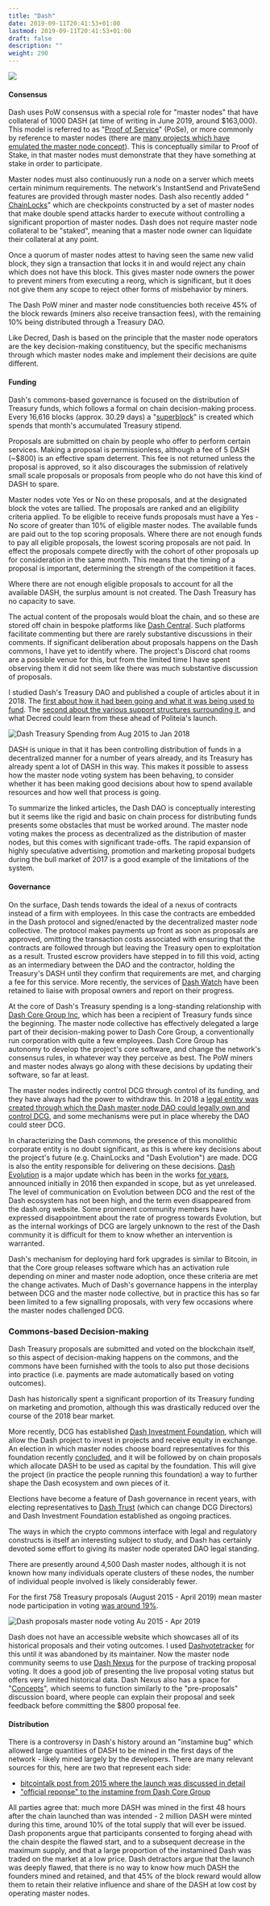 ```yaml
---
title: "Dash"
date: 2019-09-11T20:41:53+01:00
lastmod: 2019-09-11T20:41:53+01:00
draft: false
description: ""
weight: 290
---
```

![](/dash.jpg)
#### Consensus

Dash uses PoW consensus with a special role for "master nodes" that have collateral of 1000 DASH (at time of writing in June 2019, around $163,000). This model is referred to as "[Proof of Service](https://docs.dash.org/en/stable/masternodes/understanding.html#proof-of-service)" (PoSe), or more commonly by reference to master nodes (there are [many projects which have emulated the master node concept](https://masternodes.online/)). This is conceptually similar to Proof of Stake, in that master nodes must demonstrate that they have something at stake in order to participate. 

Master nodes must also continuously run a node on a server which meets certain minimum requirements. The network's InstantSend and PrivateSend features are provided through master nodes. Dash also recently added " [ChainLocks](https://blog.dash.org/mitigating-51-attacks-with-llmq-based-chainlocks-7266aa648ec9)" which are checkpoints constructed by a set of master nodes that make double spend attacks harder to execute without controlling a significant proportion of master nodes. Dash does not require master node collateral to be "staked", meaning that a master node owner can liquidate their collateral at any point.

Once a quorum of master nodes attest to having seen the same new valid block, they sign a transaction that locks it in and would reject any chain which does not have this block. This gives master node owners the power to prevent miners from executing a reorg, which is significant, but it does not give them any scope to reject other forms of misbehavior by miners.

The Dash PoW miner and master node constituencies both receive 45% of the block rewards (miners also receive transaction fees), with the remaining 10% being distributed through a Treasury DAO. 

Like Decred, Dash is based on the principle that the master node operators are the key decision-making constituency, but the specific mechanisms through which master nodes make and implement their decisions are quite different. 

#### Funding

Dash's commons-based governance is focused on the distribution of Treasury funds, which follows a formal on chain decision-making process. Every 16,616 blocks (approx. 30.29 days) a "[superblock](https://docs.dash.org/en/stable/governance/using.html)" is created which spends that month's accumulated Treasury stipend.

Proposals are submitted on chain by people who offer to perform certain services. Making a proposal is permissionless, although a fee of 5 DASH (~$800) is an effective spam deterrent. This fee is not returned unless the proposal is approved, so it also discourages the submission of relatively small scale proposals or proposals from people who do not have this kind of DASH to spare. 

Master nodes vote Yes or No on these proposals, and at the designated block the votes are tallied. The proposals are ranked and an eligibility criteria applied. To be eligible to receive funds proposals must have a Yes - No score of greater than 10% of eligible master nodes. The available funds are paid out to the top scoring proposals. Where there are not enough funds to pay all eligible proposals, the lowest scoring proposals are not paid. In effect the proposals compete directly with the cohort of other proposals up for consideration in the same month. This means that the timing of a proposal is important, determining the strength of the competition it faces.

Where there are not enough eligible proposals to account for all the available DASH, the surplus amount is not created. The Dash Treasury has no capacity to save.

The actual content of the proposals would bloat the chain, and so these are stored off chain in bespoke platforms like [Dash Central](https://www.dashcentral.org/budget). Such platforms facilitate commenting but there are rarely substantive discussions in their comments. If significant deliberation about proposals happens on the Dash commons, I have yet to identify where. The project's Discord chat rooms are a possible venue for this, but from the limited time I have spent observing them it did not seem like there was much substantive discussion of proposals.

I studied Dash's Treasury DAO and published a couple of articles about it in 2018. The [first about how it had been going and what it was being used to fund](https://medium.com/@richardred/observations-of-the-dash-treasury-dao-c94231b2b5c4). The [second about the various support structures surrounding it](https://medium.com/@richardred/decentralized-autonomous-funding-of-blockchain-projects-3c0c233ae4ad), and what Decred could learn from these ahead of Politeia's launch.

![Dash Treasury Spending from Aug 2015 to Jan 2018](/img/DASH-spending-to-end2017.png)

DASH is unique in that it has been controlling distribution of funds in a decentralized manner for a number of years already, and its Treasury has already spent a lot of DASH in this way. This makes it possible to assess how the master node voting system has been behaving, to consider whether it has been making good decisions about how to spend available resources and how well that process is going.

To summarize the linked articles, the Dash DAO is conceptually interesting but it seems like the rigid and basic on chain process for distributing funds presents some obstacles that must be worked around. The master node voting makes the process as decentralized as the distribution of master nodes, but this comes with significant trade-offs. The rapid expansion of highly speculative advertising, promotion and marketing proposal budgets during the bull market of 2017 is a good example of the limitations of the system. 

#### Governance

On the surface, Dash tends towards the ideal of a nexus of contracts instead of a firm with employees. In this case the contracts are embedded in the Dash protocol and signed/enacted by the decentralized master node collective. The protocol makes payments up front as soon as proposals are approved, omitting the transaction costs associated with ensuring that the contracts are followed through but leaving the Treasury open to exploitation as a result. Trusted escrow providers have stepped in to fill this void, acting as an intermediary between the DAO and the contractor, holding the Treasury's DASH until they confirm that requirements are met, and charging a fee for this service. More recently, the services of [Dash Watch](https://dashwatch.org/) have been retained to liaise with proposal owners and report on their progress. 

At the core of Dash's Treasury spending is a long-standing relationship with [Dash Core Group Inc](https://www.dash.org/team/), which has been a recipient of Treasury funds since the beginning. The master node collective has effectively delegated a large part of their decision-making power to Dash Core Group, a conventionally run corporation with quite a few employees. Dash Core Group has autonomy to develop the project's core software, and change the network's consensus rules, in whatever way they perceive as best. The PoW miners and master nodes always go along with these decisions by updating their software, so far at least.

The master nodes indirectly control DCG through control of its funding, and they have always had the power to withdraw this. In 2018 a [legal entity was created through which the Dash master node DAO could legally own and control DCG](https://dashnews.org/dash-core-group-becomes-first-legally-dao-owned-entity/), and some mechanisms were put in place whereby the DAO could steer DCG.

In characterizing the Dash commons, the presence of this monolithic corporate entity is no doubt significant, as this is where key decisions about the project's future (e.g. ChainLocks and "Dash Evolution") are made. DCG is also the entity responsible for delivering on these decisions. [Dash Evolution](https://dashcrypto.org/technology/dash-evolution/) is a major update which has been in the works [for years](https://cryptodailygazette.com/2018/08/14/dash-dash-dash-evolution-platform-update-to-roll-out/), announced initially in 2016 then expanded in scope, but as yet unreleased. The level of communication on Evolution  between DCG and the rest of the Dash ecosystem has not been high, and the term even disappeared from the dash.org website. Some prominent community members have expressed disappointment about the rate of progress towards Evolution, but as the internal workings of DCG are largely unknown to the rest of the Dash community it is difficult for them to know whether an intervention is warranted.  

Dash's mechanism for deploying hard fork upgrades is similar to Bitcoin, in that the Core group releases software which has an activation rule depending on miner and master node adoption, once these criteria are met the change activates. Much of Dash's governance happens in the interplay between DCG and the master node collective, but in practice this has so far been limited to a few signalling proposals, with very few occasions where the master nodes challenged DCG.

### Commons-based Decision-making

Dash Treasury proposals are submitted and voted on the blockchain itself, so this aspect of decision-making happens on the commons, and the commons have been furnished with the tools to also put those decisions into practice (i.e. payments are made automatically based on voting outcomes). 

Dash has historically spent a significant proportion of its Treasury funding on marketing and promotion, although this was drastically reduced over the course of the 2018 bear market. 

More recently, DCG has established [Dash Investment Foundation](https://dashnews.org/dash-launches-dash-investment-foundation-to-expand-growth-opportunities/), which will allow the Dash project to invest in projects and receive equity in exchange. An election in which master nodes choose board representatives for this foundation recently [concluded](https://dashnews.org/dash-investment-foundation-enable-more-expansive-network-investments/), and it will be followed by on chain proposals which allocate DASH to be used as capital by the foundation. This will give the project (in practice the people running this foundation) a way to further shape the Dash ecosystem and own pieces of it.

Elections have become a feature of Dash governance in recent years, with electing representatives to [Dash Trust](https://dashcrypto.org/legal-structure/the-dash-trust/) (which can change DCG Directors) and Dash Investment Foundation established as ongoing practices.

The ways in which the crypto commons interface with legal and regulatory constructs is itself an interesting subject to study, and Dash has certainly devoted some effort to giving its master node operated DAO legal standing.

There are presently around 4,500 Dash master nodes, although it is not known how many individuals operate clusters of these nodes, the number of individual people involved is likely considerably fewer.

For the first 758 Treasury proposals (August 2015 - April 2019) mean master node participation in voting [was around 19%](https://github.com/RichardRed0x/crypto-governance-research/tree/master/governance-proposals).

![Dash proposals master node voting Au 2015 - Apr 2019](/img/dash-proposals-participation.png)

Dash does not have an accessible website which showcases all of its historical proposals and their voting outcomes. I used [Dashvotetracker](http://dashvotetracker.com/past.php) for this until it was abandoned by its maintainer. Now the master node community seems to use [Dash Nexus](https://app.dashnexus.org/proposals/leaderboard) for the purpose of tracking proposal voting. It does a good job of presenting the live proposal voting status but offers very limited historical data. Dash Nexus also has a space for "[Concepts](https://app.dashnexus.org/proposals/concepts)", which seems to function similarly to the "pre-proposals" discussion board, where people can explain their proposal and seek feedback before committing the $800 proposal fee. 

#### Distribution

There is a controversy in Dash's history around an "instamine bug" which allowed large quantities of DASH to be mined in the first days of the network - likely mined largely by the developers. There are many relevant sources for this, here are two that represent each side:

- [bitcointalk post from 2015 where the launch was discussed in detail](https://bitcointalk.org/index.php?topic=1043923.0)
- ["official reponse" to the instamine from Dash Core Group](https://dashpay.atlassian.net/wiki/spaces/OC/pages/19759164/Dash+Instamine+Issue+Clarification)

All parties agree that: much more DASH was mined in the first 48 hours after the chain launched than was intended - 2 million DASH were minted during this time, around 10% of the total supply that will ever be issued. Dash proponents argue that participants consented to forging ahead with the chain despite the flawed start, and to a subsequent decrease in the maximum supply, and that a large proportion of the instamined Dash was traded on the market at a low price. Dash detractors argue that the launch was deeply flawed, that there is no way to know how much DASH the founders mined and retained, and that 45% of the block reward would allow them to retain their relative influence and share of the DASH at low cost by operating master nodes. 

